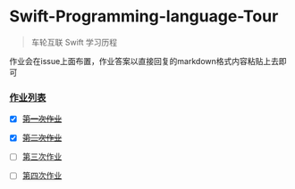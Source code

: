 # Swift-Programming-language-Tour

> 车轮互联 Swift 学习历程

作业会在issue上面布置，作业答案以直接回复的markdown格式内容粘贴上去即可


### [作业列表](https://github.com/CheLun-iOS/Swift-Programming-language-Tour/issues)

-[x] ~~[第一次作业](https://github.com/CheLun-iOS/Swift-Programming-language-Tour/issues/1)~~
-[x] ~~[第二次作业](https://github.com/CheLun-iOS/Swift-Programming-language-Tour/issues/2)~~
-[ ] [第三次作业](https://github.com/CheLun-iOS/Swift-Programming-language-Tour/issues/3)

-[ ] [第四次作业](https://github.com/CheLun-iOS/Swift-Programming-language-Tour/issues/3)
